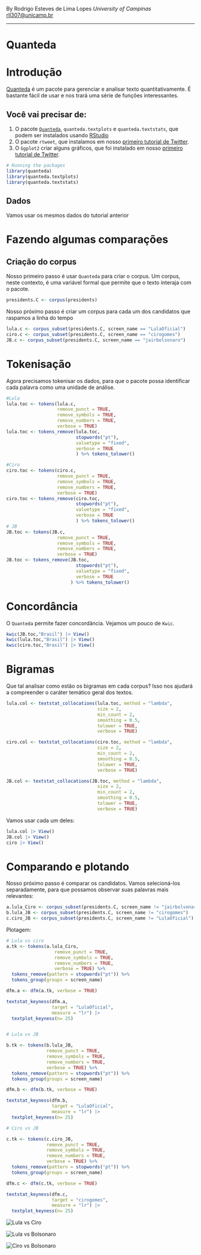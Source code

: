 By Rodrigo Esteves de Lima Lopes *University of Campinas* [rll307\@unicamp.br](mailto:rll307@unicamp.br)

------------------------------------------------------------------------

# Quanteda

# Introdução

[Quanteda](https://quanteda.io/) é um pacote para gerenciar e analisar texto quantitativamente. É bastante fácil de usar e nos trará uma série de funções interessantes.

## Você vai precisar de:

1.  O pacote [`Quanteda`](https://quanteda.io/), `quanteda.textplots` e `quanteda.textstats`, que podem ser instalados usando [RStudio](http://www.sthda.com/english/wiki/installing-and-using-r-packages)
2.  O pacote `rtweet`, que instalamos em nosso [primeiro tutorial de Twitter](05_rtweet_E1).
3.  O `Ggplot2` criar alguns gráficos, que foi instalado em nosso [primeiro tutorial de Twitter](05_rtweet_E1).

``` r
# Running the packages
library(quanteda)
library(quanteda.textplots)
library(quanteda.textstats)
```

## Dados

Vamos usar os mesmos dados do tutorial anterior

# Fazendo algumas comparações

## Criação do corpus

Nosso primeiro passo é usar `Quanteda` para criar o corpus. Um corpus, neste contexto, é uma variável formal que permite que o texto interaja com o pacote.

``` r
presidents.C <- corpus(presidents)
```

Nosso próximo passo é criar um corpus para cada um dos candidatos que raspamos  a linha do tempo

``` r
lula.c <- corpus_subset(presidents.C, screen_name == "LulaOficial")
ciro.c <- corpus_subset(presidents.C, screen_name == "cirogomes")
JB.c <- corpus_subset(presidents.C, screen_name == "jairbolsonaro")
```

# Tokenisação

Agora precisamos tokenisar os dados, para que o pacote possa identificar cada palavra como uma unidade de análise.

``` r
#Lula
lula.toc <- tokens(lula.c,
                   remove_punct = TRUE,
                   remove_symbols = TRUE,
                   remove_numbers = TRUE,
                   verbose = TRUE)
lula.toc <- tokens_remove(lula.toc,
                          stopwords("pt"),
                          valuetype = "fixed",
                          verbose = TRUE
                          ) %>% tokens_tolower()

#Ciro
ciro.toc <- tokens(ciro.c,
                   remove_punct = TRUE,
                   remove_symbols = TRUE,
                   remove_numbers = TRUE,
                   verbose = TRUE)
ciro.toc <- tokens_remove(ciro.toc,
                          stopwords("pt"),
                          valuetype = "fixed",
                          verbose = TRUE
                          ) %>% tokens_tolower()
# JB
JB.toc <- tokens(JB.c,
                   remove_punct = TRUE,
                   remove_symbols = TRUE,
                   remove_numbers = TRUE,
                   verbose = TRUE)
JB.toc <- tokens_remove(JB.toc,
                          stopwords("pt"),
                          valuetype = "fixed",
                          verbose = TRUE
                        ) %>% tokens_tolower()

```

# Concordância

O `Quanteda` permite fazer concordância. Vejamos um pouco de  `Kwic`.

``` r
kwic(JB.toc,"Brasil") |> View()
kwic(lula.toc,"Brasil") |> View()
kwic(ciro.toc,"Brasil") |> View()
```

# Bigramas

Que tal analisar como estão os bigramas em cada corpus? Isso nos ajudará a compreender o caráter temático geral dos textos.

``` r
lula.col <- textstat_collocations(lula.toc, method = "lambda",
                                  size = 2,
                                  min_count = 2,
                                  smoothing = 0.5,
                                  tolower = TRUE,
                                  verbose = TRUE)

ciro.col <- textstat_collocations(ciro.toc, method = "lambda",
                                  size = 2,
                                  min_count = 2,
                                  smoothing = 0.5,
                                  tolower = TRUE,
                                  verbose = TRUE)

JB.col <- textstat_collocations(JB.toc, method = "lambda",
                                  size = 2,
                                  min_count = 2,
                                  smoothing = 0.5,
                                  tolower = TRUE,
                                  verbose = TRUE)
```

Vamos usar cada um deles:

``` r
lula.col |> View()
JB.col |> View()
ciro |> View()
```

# Comparando e plotando

Nosso próximo passo é comparar os candidatos. Vamos selecioná-los separadamente, para que possamos observar suas palavras mais relevantes:

``` r
a.lula_Ciro <- corpus_subset(presidents.C, screen_name != "jairbolsonaro")
b.lula_JB <- corpus_subset(presidents.C, screen_name != "cirogomes")
c.ciro_JB <- corpus_subset(presidents.C, screen_name != "LulaOficial")
```


Plotagem: 

``` r
# Lula vs ciro
a.tk <- tokens(a.lula_Ciro,
                  remove_punct = TRUE,
                  remove_symbols = TRUE,
                  remove_numbers = TRUE,
                  verbose = TRUE) %>%
  tokens_remove(pattern = stopwords("pt")) %>%
  tokens_group(groups = screen_name)

dfm.a <- dfm(a.tk, verbose = TRUE)

textstat_keyness(dfm.a,
                 target = "LulaOficial",
                 measure = "lr") |> 
  textplot_keyness(n= 25)


# Lula vs JB

b.tk <- tokens(b.lula_JB,
               remove_punct = TRUE,
               remove_symbols = TRUE,
               remove_numbers = TRUE,
               verbose = TRUE) %>%
  tokens_remove(pattern = stopwords("pt")) %>%
  tokens_group(groups = screen_name)

dfm.b <- dfm(b.tk, verbose = TRUE)

textstat_keyness(dfm.b,
                 target = "LulaOficial",
                 measure = "lr") |> 
  textplot_keyness(n= 25)

# Ciro vs JB

c.tk <- tokens(c.ciro_JB,
               remove_punct = TRUE,
               remove_symbols = TRUE,
               remove_numbers = TRUE,
               verbose = TRUE) %>%
  tokens_remove(pattern = stopwords("pt")) %>%
  tokens_group(groups = screen_name)

dfm.c <- dfm(c.tk, verbose = TRUE)

textstat_keyness(dfm.c,
                 target = "cirogomes",
                 measure = "lr") |> 
  textplot_keyness(n= 25)
```

![Lula vs Ciro](images/lulaVSciro.png)

![Lula vs Bolsonaro](images/lulavsJB.png)

![Ciro vs Bolsonaro](images/ciroVSjb.png)
